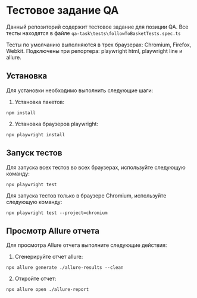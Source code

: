 # Тестовое задание QA

Данный репозиторий содержит тестовое задание для позиции QA. Все тесты находятся в файле `qa-task\tests\followToBasketTests.spec.ts`

Тесты по умолчанию выполняются в трех браузерах: Chromium, Firefox, Webkit. Подключены три репортера: playwright html, playwright line и allure.

## Установка

Для установки необходимо выполнить следующие шаги:

1. Установка пакетов:
```
npm install
```

2. Установка браузеров playwright:
```
npx playwright install
```


## Запуск тестов

Для запуска всех тестов во всех браузерах, используйте следующую команду:
```
npx playwright test
```

Для запуска тестов только в браузере Chromium, используйте следующую команду:
```
npx playwright test --project=chromium
```


## Просмотр Allure отчета

Для просмотра Allure отчета выполните следующие действия:

1. Сгенерируйте отчет allure:
```
npx allure generate ./allure-results --clean
```

2. Откройте отчет:
```
npx allure open ./allure-report
```
